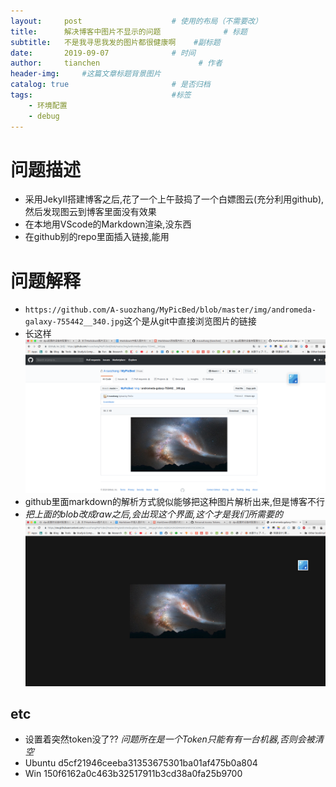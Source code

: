 ```yaml
---
layout:     post                    # 使用的布局（不需要改）
title:      解决博客中图片不显示的问题              # 标题 
subtitle:   不是我寻思我发的图片都很健康啊    #副标题
date:       2019-09-07              # 时间
author:     tianchen                      # 作者
header-img:     #这篇文章标题背景图片
catalog: true                       # 是否归档
tags:                               #标签
    - 环境配置
    - debug
---
```

# 问题描述
* 采用JekyII搭建博客之后,花了一个上午鼓捣了一个白嫖图云(充分利用github),然后发现图云到博客里面没有效果
* 在本地用VScode的Markdown渲染,没东西
* 在github别的repo里面插入链接,能用


# 问题解释
* ```https://github.com/A-suozhang/MyPicBed/blob/master/img/andromeda-galaxy-755442__340.jpg```这个是从git中直接浏览图片的链接
* 长这样
![](https://github.com/A-suozhang/MyPicBed/raw/master/img/20190907135124.png)
* github里面markdown的解析方式貌似能够把这种图片解析出来,但是博客不行
* *把上面的blob改成raw之后,会出现这个界面,这个才是我们所需要的*
![](https://github.com/A-suozhang/MyPicBed/raw/master/img/20190907135232.png)

## etc
* 设置着突然token没了?? *问题所在是一个Token只能有有一台机器,否则会被清空*
* Ubuntu d5cf21946ceeba31353675301ba01af475b0a804
* Win 150f6162a0c463b32517911b3cd38a0fa25b9700
